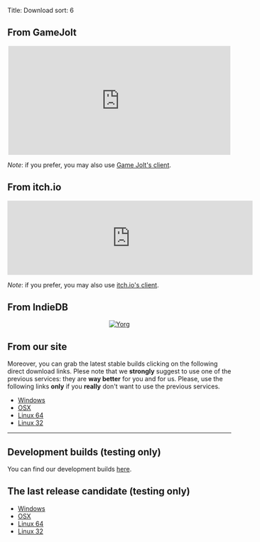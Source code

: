 Title: Download
sort: 6

From GameJolt
-------------

<p align="center"><iframe src="https://widgets.gamejolt.com/package/v1?key=HCPQut48&amp;theme=light" width="500" height="245" frameborder="0"></iframe></p>

*Note*: if you prefer, you may also use [Game Jolt's client](https://gamejolt.com/client).

From itch.io
------------

<p align="center"><iframe src="https://itch.io/embed/133201" width="552" height="167" frameborder="0"></iframe></p>

*Note*: if you prefer, you may also use [itch.io's client](https://itch.io/app).

From IndieDB
------------

<p align="center"><a title="View Yorg on Indie DB" href="http://www.indiedb.com/games/yorg" target="_blank""><img src="http://button.indiedb.com/popularity/medium/games/44744.png" alt="Yorg"/></a></p>

From our site
-------------

Moreover, you can grab the latest stable builds clicking on the following direct download links. Plese note that we **strongly** suggest to use one of the previous services: they are **way better** for you and for us. Please, use the following links **only** if you **really** don't want to use the previous services.

* <a href="http://www.ya2tech.it/built/yorg-stable-nointernet-windows.exe" onclick="ga('send', 'event', 'Yorg', 'windows');">Windows</a>
* <a href="http://www.ya2tech.it/built/yorg-stable-nointernet-osx.tar.xz" onclick="ga('send', 'event', 'Yorg', 'osx');">OSX</a>
* <a href="http://www.ya2tech.it/built/yorg-stable-nointernet-linux_amd64" onclick="ga('send', 'event', 'Yorg', 'linux64');">Linux 64</a>
* <a href="http://www.ya2tech.it/built/yorg-stable-nointernet-linux_i386" onclick="ga('send', 'event', 'Yorg', 'linux32');">Linux 32</a>

---

Development builds (testing only)
---------------------------------

You can find our development builds [here](http://www.ya2tech.it/download.html).

The last release candidate (testing only)
-----------------------------------------

* <a href="http://www.ya2tech.it/built/yorg-testing-nointernet-windows.exe" onclick="ga('send', 'event', 'Yorg', 'windows');">Windows</a>
* <a href="http://www.ya2tech.it/built/yorg-testing-nointernet-osx.tar.xz" onclick="ga('send', 'event', 'Yorg', 'osx');">OSX</a>
* <a href="http://www.ya2tech.it/built/yorg-testing-nointernet-linux_amd64" onclick="ga('send', 'event', 'Yorg', 'linux64');">Linux 64</a>
* <a href="http://www.ya2tech.it/built/yorg-testing-nointernet-linux_i386" onclick="ga('send', 'event', 'Yorg', 'linux32');">Linux 32</a>
